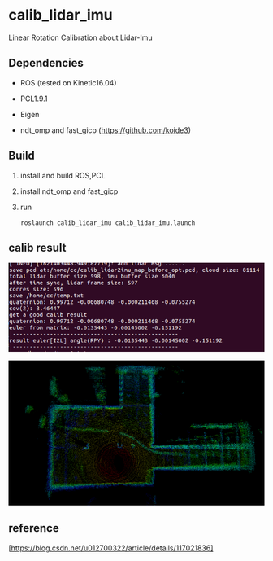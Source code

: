 # calib_lidar_imu
Linear Rotation Calibration about Lidar-Imu


## Dependencies

- ROS (tested on Kinetic16.04)

- PCL1.9.1

- Eigen

- ndt_omp and fast_gicp (https://github.com/koide3)

## Build

1. install and build ROS,PCL

2. install ndt_omp and fast_gicp

3. run

   ```
   roslaunch calib_lidar_imu calib_lidar_imu.launch
   ```

## calib result
![image](https://github.com/chengwei0427/calib_lidar_imu/blob/main/doc/res.png)


![image](https://github.com/chengwei0427/calib_lidar_imu/blob/main/doc/cloud_map.png)

## reference
[https://blog.csdn.net/u012700322/article/details/117021836]